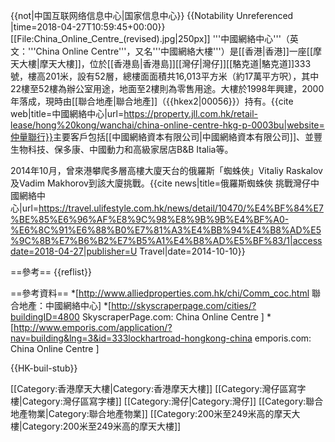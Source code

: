 {{not|中国互联网络信息中心|国家信息中心}}
{{Notability Unreferenced |time=2018-04-27T10:59:45+00:00}}
[[File:China_Online_Centre_(revised).jpg|250px]]
'''中國網絡中心'''（英文：'''China Online Centre'''，又名'''中國網絡大樓'''）是[[香港|香港]]一座[[摩天大樓|摩天大樓]]，位於[[香港島|香港島]][[灣仔|灣仔]][[駱克道|駱克道]]333號，樓高201米，設有52層，總樓面面積共16,013平方米（約17萬平方呎），其中22樓至52樓為辦公室用途，地面至2樓則為零售用途。大樓於1998年興建，2000年落成，現時由[[聯合地產|聯合地產]]（{{hkex2|00056}}）持有。<ref>{{cite web|title=中國網絡中心|url=https://property.jll.com.hk/retail-lease/hong%20kong/wanchai/china-online-centre-hkg-p-0003bu|website=仲量聯行}}</ref>主要客戶包括[[中國網絡資本有限公司|中國網絡資本有限公司]]、並豐生物科技、保多康、中國動力和高級家居店B&B Italia等。

2014年10月，曾來港攀爬多層高樓大廈天台的俄羅斯「蜘蛛俠」Vitaliy Raskalov及Vadim Makhorov到該大廈挑戰。<ref>{{cite news|title=俄羅斯蜘蛛俠 挑戰灣仔中國網絡中心|url=https://travel.ulifestyle.com.hk/news/detail/10470/%E4%BF%84%E7%BE%85%E6%96%AF%E8%9C%98%E8%9B%9B%E4%BF%A0-%E6%8C%91%E6%88%B0%E7%81%A3%E4%BB%94%E4%B8%AD%E5%9C%8B%E7%B6%B2%E7%B5%A1%E4%B8%AD%E5%BF%83/1|accessdate=2018-04-27|publisher=U Travel|date=2014-10-10}}</ref>

==參考==
{{reflist}}

==參考資料==
*[http://www.alliedproperties.com.hk/chi/Comm_coc.html 聯合地產：中國網絡中心]
*[http://skyscraperpage.com/cities/?buildingID=4800 SkyscraperPage.com: China Online Centre ]
*[http://www.emporis.com/application/?nav=building&lng=3&id=333lockhartroad-hongkong-china emporis.com: China Online Centre ]

{{HK-buil-stub}}

[[Category:香港摩天大樓|Category:香港摩天大樓]]
[[Category:灣仔區寫字樓|Category:灣仔區寫字樓]]
[[Category:灣仔|Category:灣仔]]
[[Category:聯合地產物業|Category:聯合地產物業]]
[[Category:200米至249米高的摩天大樓|Category:200米至249米高的摩天大樓]]